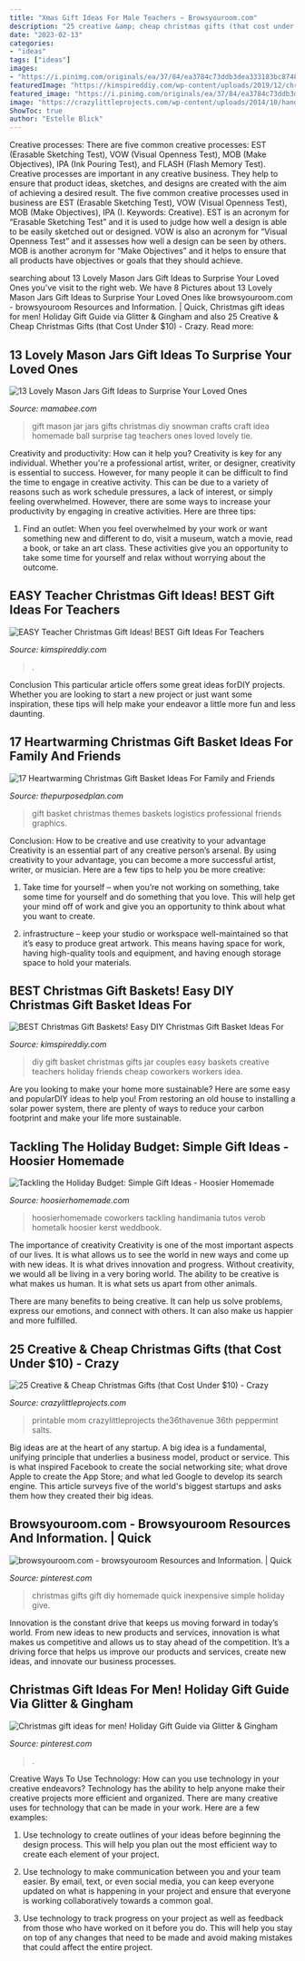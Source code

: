 ```yaml
---
title: "Xmas Gift Ideas For Male Teachers ~ Browsyouroom.com"
description: "25 creative &amp; cheap christmas gifts (that cost under $10)"
date: "2023-02-13"
categories:
- "ideas"
tags: ["ideas"]
images:
- "https://i.pinimg.com/originals/ea/37/84/ea3784c73ddb3dea333183bc8748f992.jpg"
featuredImage: "https://kimspireddiy.com/wp-content/uploads/2019/12/christmas-coffee-gift-card-holders-103260410.jpg"
featured_image: "https://i.pinimg.com/originals/ea/37/84/ea3784c73ddb3dea333183bc8748f992.jpg"
image: "https://crazylittleprojects.com/wp-content/uploads/2014/10/handmade-gift-13.jpg"
ShowToc: true
author: "Estelle Blick"
---
```



Creative processes: There are five common creative processes: EST (Erasable Sketching Test), VOW (Visual Openness Test), MOB (Make Objectives), IPA (Ink Pouring Test), and FLASH (Flash Memory Test).
Creative processes are important in any creative business. They help to ensure that product ideas, sketches, and designs are created with the aim of achieving a desired result. The five common creative processes used in business are EST (Erasable Sketching Test), VOW (Visual Openness Test), MOB (Make Objectives), IPA (I. Keywords: Creative).
 EST is an acronym for “Erasable Sketching Test” and it is used to judge how well a design is able to be easily sketched out or designed. VOW is also an acronym for “Visual Openness Test” and it assesses how well a design can be seen by others. MOB is another acronym for “Make Objectives” and it helps to ensure that all products have objectives or goals that they should achieve.

	

		
searching about 13 Lovely Mason Jars Gift Ideas to Surprise Your Loved Ones you've visit to the right web. We have 8 Pictures about 13 Lovely Mason Jars Gift Ideas to Surprise Your Loved Ones like browsyouroom.com - browsyouroom Resources and Information. | Quick, Christmas gift ideas for men! Holiday Gift Guide via Glitter &amp; Gingham and also 25 Creative &amp; Cheap Christmas Gifts (that Cost Under $10) - Crazy. Read more:
		
    
## 13 Lovely Mason Jars Gift Ideas To Surprise Your Loved Ones

<img loading=lazy src="https://mamabee.com/wp-content/uploads/2015/02/1322.jpg" onerror="this.onerror=null;this.src='https://tse3.mm.bing.net/th?id=OIP.JJ9vFpZ6glBL1panTYltdAAAAA&amp;pid=15.1';" alt="13 Lovely Mason Jars Gift Ideas to Surprise Your Loved Ones">

_Source: mamabee.com_

>gift mason jar jars gifts christmas diy snowman crafts craft idea homemade ball surprise tag teachers ones loved lovely tie. 

	

Creativity and productivity: How can it help you?
Creativity is key for any individual. Whether you're a professional artist, writer, or designer, creativity is essential to success. However, for many people it can be difficult to find the time to engage in creative activity. This can be due to a variety of reasons such as work schedule pressures, a lack of interest, or simply feeling overwhelmed. However, there are some ways to increase your productivity by engaging in creative activities. Here are three tips: 
1. Find an outlet: When you feel overwhelmed by your work or want something new and different to do, visit a museum, watch a movie, read a book, or take an art class. These activities give you an opportunity to take some time for yourself and relax without worrying about the outcome.


    
## EASY Teacher Christmas Gift Ideas! BEST Gift Ideas For Teachers

<img loading=lazy src="https://kimspireddiy.com/wp-content/uploads/2019/12/christmas-coffee-gift-card-holders-103260410.jpg" onerror="this.onerror=null;this.src='https://tse2.mm.bing.net/th?id=OIP.87aso8DfnRxYPNZ_VhyyIwHaJ4&amp;pid=15.1';" alt="EASY Teacher Christmas Gift Ideas! BEST Gift Ideas For Teachers">

_Source: kimspireddiy.com_

>. 

	

Conclusion
This particular article offers some great ideas forDIY projects. Whether you are looking to start a new project or just want some inspiration, these tips will help make your endeavor a little more fun and less daunting.

    
## 17 Heartwarming Christmas Gift Basket Ideas For Family And Friends

<img loading=lazy src="https://thepurposedplan.com/wp-content/uploads/2020/08/Depositphotos_36517501_xl-2015-scaled.jpg" onerror="this.onerror=null;this.src='https://tse3.mm.bing.net/th?id=OIP.kjX6QIgJIUnMFvvMOxLsYQHaLG&amp;pid=15.1';" alt="17 Heartwarming Christmas Gift Basket Ideas For Family and Friends">

_Source: thepurposedplan.com_

>gift basket christmas themes baskets logistics professional friends graphics. 

	

Conclusion: How to be creative and use creativity to your advantage
Creativity is an essential part of any creative person’s arsenal. By using creativity to your advantage, you can become a more successful artist, writer, or musician. Here are a few tips to help you be more creative:
1. Take time for yourself – when you’re not working on something, take some time for yourself and do something that you love. This will help get your mind off of work and give you an opportunity to think about what you want to create.

2. infrastructure – keep your studio or workspace well-maintained so that it’s easy to produce great artwork. This means having space for work, having high-quality tools and equipment, and having enough storage space to hold your materials.


    
## BEST Christmas Gift Baskets! Easy DIY Christmas Gift Basket Ideas For

<img loading=lazy src="https://kimspireddiy.com/wp-content/uploads/2018/09/diy-gifts-in-a-jar-379329196.jpg" onerror="this.onerror=null;this.src='https://tse2.mm.bing.net/th?id=OIP.YCWWDpT3wdOTzZ6i1vrflQHaKe&amp;pid=15.1';" alt="BEST Christmas Gift Baskets! Easy DIY Christmas Gift Basket Ideas For">

_Source: kimspireddiy.com_

>diy gift basket christmas gifts jar couples easy baskets creative teachers holiday friends cheap coworkers workers idea. 

	

Are you looking to make your home more sustainable? Here are some easy and popularDIY ideas to help you! From restoring an old house to installing a solar power system, there are plenty of ways to reduce your carbon footprint and make your life more sustainable.

    
## Tackling The Holiday Budget: Simple Gift Ideas - Hoosier Homemade

<img loading=lazy src="https://hoosierhomemade.com/wp-content/uploads/Hot-Cocoa-Mix-Kit-HoosierHomemade.jpg" onerror="this.onerror=null;this.src='https://tse4.mm.bing.net/th?id=OIP.uDywlT_r-M5-wWQq9znUGgHaLH&amp;pid=15.1';" alt="Tackling the Holiday Budget: Simple Gift Ideas - Hoosier Homemade">

_Source: hoosierhomemade.com_

>hoosierhomemade coworkers tackling handimania tutos verob hometalk hoosier kerst weddbook. 

	

The importance of creativity
Creativity is one of the most important aspects of our lives. It is what allows us to see the world in new ways and come up with new ideas. It is what drives innovation and progress.
Without creativity, we would all be living in a very boring world. The ability to be creative is what makes us human. It is what sets us apart from other animals.

There are many benefits to being creative. It can help us solve problems, express our emotions, and connect with others. It can also make us happier and more fulfilled.

    
## 25 Creative &amp; Cheap Christmas Gifts (that Cost Under $10) - Crazy

<img loading=lazy src="https://crazylittleprojects.com/wp-content/uploads/2014/10/handmade-gift-13.jpg" onerror="this.onerror=null;this.src='https://tse4.mm.bing.net/th?id=OIP.wXzzu0ZLzhKZBDsS82Jw2AHaLL&amp;pid=15.1';" alt="25 Creative &amp; Cheap Christmas Gifts (that Cost Under $10) - Crazy">

_Source: crazylittleprojects.com_

>printable mom crazylittleprojects the36thavenue 36th peppermint salts. 

	

Big ideas are at the heart of any startup. A big idea is a fundamental, unifying principle that underlies a business model, product or service. This is what inspired Facebook to create the social networking site; what drove Apple to create the App Store; and what led Google to develop its search engine. This article surveys five of the world's biggest startups and asks them how they created their big ideas.

    
## Browsyouroom.com - Browsyouroom Resources And Information. | Quick

<img loading=lazy src="https://i.pinimg.com/originals/ea/37/84/ea3784c73ddb3dea333183bc8748f992.jpg" onerror="this.onerror=null;this.src='https://tse1.mm.bing.net/th?id=OIP.Ar0WI9lH6X8a4OFeWPvEDQHaJ3&amp;pid=15.1';" alt="browsyouroom.com - browsyouroom Resources and Information. | Quick">

_Source: pinterest.com_

>christmas gifts gift diy homemade quick inexpensive simple holiday give. 

	

Innovation is the constant drive that keeps us moving forward in today’s world. From new ideas to new products and services, innovation is what makes us competitive and allows us to stay ahead of the competition. It’s a driving force that helps us improve our products and services, create new ideas, and innovate our business processes.

    
## Christmas Gift Ideas For Men! Holiday Gift Guide Via Glitter &amp; Gingham

<img loading=lazy src="https://i.pinimg.com/originals/d6/33/e4/d633e43c98c4b052c42fef4f9c5ce751.jpg" onerror="this.onerror=null;this.src='https://tse3.mm.bing.net/th?id=OIP.P1Fuqnei_qMQ_ZWDCBkZbQHaMV&amp;pid=15.1';" alt="Christmas gift ideas for men! Holiday Gift Guide via Glitter &amp; Gingham">

_Source: pinterest.com_

>. 

	

Creative Ways To Use Technology: How can you use technology in your creative endeavors?
Technology has the ability to help anyone make their creative projects more efficient and organized. There are many creative uses for technology that can be made in your work. Here are a few examples:
1. Use technology to create outlines of your ideas before beginning the design process. This will help you plan out the most efficient way to create each element of your project.

2. Use technology to make communication between you and your team easier. By email, text, or even social media, you can keep everyone updated on what is happening in your project and ensure that everyone is working collaboratively towards a common goal.

3. Use technology to track progress on your project as well as feedback from those who have worked on it before you do. This will help you stay on top of any changes that need to be made and avoid making mistakes that could affect the entire project.

